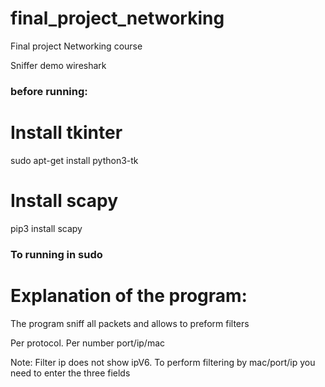 # final_project_networking

Final project Networking course 

Sniffer demo wireshark
### before running:

# Install tkinter
sudo apt-get install python3-tk

# Install scapy
pip3 install scapy

### To running in sudo ###

# Explanation of the program:

The program sniff all packets and allows to preform filters

Per protocol.
Per number port/ip/mac

Note:
Filter ip does not show ipV6.
To perform filtering by mac/port/ip you need to enter the three fields

